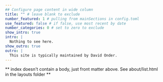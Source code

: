 ```yaml
---
## Configure page content in wide column
title: "" # leave blank to exclude
number_featured: 1 # pulling from mainSections in config.toml
use_featured: false # if false, use most recent by date
number_categories: 0 # set to zero to exclude
show_intro: true
intro: |
  Nothing to see here. 
show_outro: true
outro: |
  This site is typically maintained by David Onder.
---
```


** index doesn't contain a body, just front matter above.
See about/list.html in the layouts folder **